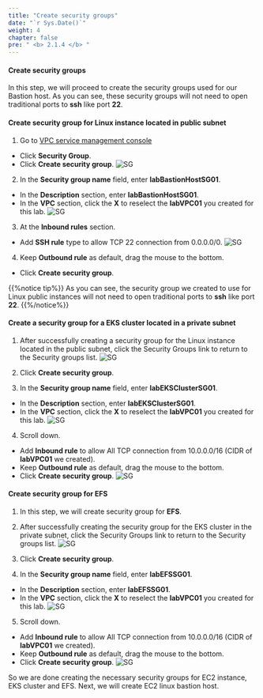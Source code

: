 ```yaml
---
title: "Create security groups"
date: "`r Sys.Date()`"
weight: 4
chapter: false
pre: " <b> 2.1.4 </b> "
---
```


#### Create security groups

In this step, we will proceed to create the security groups used for our Bastion host. As you can see, these security groups will not need to open traditional ports to **ssh** like port **22**.

#### Create security group for Linux instance located in public subnet

1. Go to [VPC service management console](https://console.aws.amazon.com/vpc)

- Click **Security Group**.
- Click **Create security group**.
  ![SG](/workshop.chaunguyen.site/images//2.prerequisite/ws01-createsg01.png)

2. In the **Security group name** field, enter **labBastionHostSG01**.

- In the **Description** section, enter **labBastionHostSG01**.
- In the **VPC** section, click the **X** to reselect the **labVPC01** you created for this lab.
  ![SG](/workshop.chaunguyen.site/images//2.prerequisite/ws01-createsg02.png)

3. At the **Inbound rules** section.

- Add **SSH rule** type to allow TCP 22 connection from 0.0.0.0/0.
  ![SG](/workshop.chaunguyen.site/images//2.prerequisite/ws01-createsg03.png)

4. Keep **Outbound rule** as default, drag the mouse to the bottom.

- Click **Create security group**.

{{%notice tip%}}
As you can see, the security group we created to use for Linux public instances will not need to open traditional ports to **ssh** like port **22**.
{{%/notice%}}

#### Create a security group for a EKS cluster located in a private subnet

1. After successfully creating a security group for the Linux instance located in the public subnet, click the Security Groups link to return to the Security groups list.
   ![SG](/workshop.chaunguyen.site/images//2.prerequisite/ws01-createsg04.png)

2. Click **Create security group**.

3. In the **Security group name** field, enter **labEKSClusterSG01**.

- In the **Description** section, enter **labEKSClusterSG01**.
- In the **VPC** section, click the **X** to reselect the **labVPC01** you created for this lab.
  ![SG](/workshop.chaunguyen.site/images//2.prerequisite/ws01-createsg05.png)

4. Scroll down.

- Add **Inbound rule** to allow All TCP connection from 10.0.0.0/16 (CIDR of **labVPC01** we created).
- Keep **Outbound rule** as default, drag the mouse to the bottom.
- Click **Create security group**.
  ![SG](/workshop.chaunguyen.site/images//2.prerequisite/ws01-createsg06.png)

#### Create security group for EFS

1. In this step, we will create security group for **EFS**.

2. After successfully creating the security group for the EKS cluster in the private subnet, click the Security Groups link to return to the Security groups list.
   ![SG](/workshop.chaunguyen.site/images//2.prerequisite/ws01-createsg07.png)

3. Click **Create security group**.

4. In the **Security group name** field, enter **labEFSSG01**.

- In the **Description** section, enter **labEFSSG01**.
- In the **VPC** section, click the **X** to reselect the **labVPC01** you created for this lab.
  ![SG](/workshop.chaunguyen.site/images//2.prerequisite/ws01-createsg08.png)

5. Scroll down.

- Add **Inbound rule** to allow All TCP connection from 10.0.0.0/16 (CIDR of **labVPC01** we created).
- Keep **Outbound rule** as default, drag the mouse to the bottom.
- Click **Create security group**.
  ![SG](/workshop.chaunguyen.site/images//2.prerequisite/ws01-createsg09.png)

So we are done creating the necessary security groups for EC2 instance, EKS cluster and EFS. Next, we will create EC2 linux bastion host.

